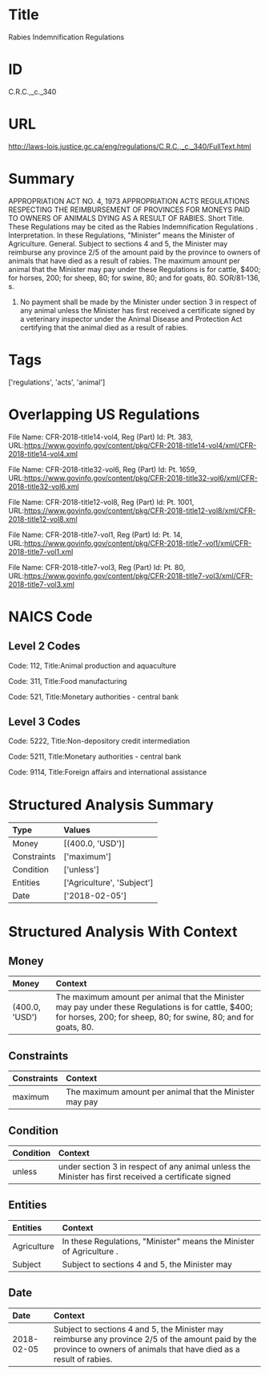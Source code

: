 # Title
Rabies Indemnification Regulations


# ID
C.R.C.,_c._340

# URL
http://laws-lois.justice.gc.ca/eng/regulations/C.R.C.,_c._340/FullText.html


# Summary
APPROPRIATION ACT NO.
4, 1973 APPROPRIATION ACTS REGULATIONS RESPECTING THE REIMBURSEMENT OF PROVINCES FOR MONEYS PAID TO OWNERS OF ANIMALS DYING AS A RESULT OF RABIES.
Short Title.
These Regulations may be cited as the  Rabies Indemnification Regulations .
Interpretation.
In these Regulations, "Minister" means the Minister of Agriculture.
General.
Subject to sections 4 and 5, the Minister may reimburse any province 2/5 of the amount paid by the province to owners of animals that have died as a result of rabies.
The maximum amount per animal that the Minister may pay under these Regulations is for cattle, $400; for horses, 200; for sheep, 80; for swine, 80; and for goats, 80.
SOR/81-136, s.
1. No payment shall be made by the Minister under section 3 in respect of any animal unless the Minister has first received a certificate signed by a veterinary inspector under the  Animal Disease and Protection Act  certifying that the animal died as a result of rabies.


# Tags
['regulations', 'acts', 'animal']


# Overlapping US Regulations
File Name: CFR-2018-title14-vol4, Reg (Part) Id: Pt. 383, URL:https://www.govinfo.gov/content/pkg/CFR-2018-title14-vol4/xml/CFR-2018-title14-vol4.xml

File Name: CFR-2018-title32-vol6, Reg (Part) Id: Pt. 1659, URL:https://www.govinfo.gov/content/pkg/CFR-2018-title32-vol6/xml/CFR-2018-title32-vol6.xml

File Name: CFR-2018-title12-vol8, Reg (Part) Id: Pt. 1001, URL:https://www.govinfo.gov/content/pkg/CFR-2018-title12-vol8/xml/CFR-2018-title12-vol8.xml

File Name: CFR-2018-title7-vol1, Reg (Part) Id: Pt. 14, URL:https://www.govinfo.gov/content/pkg/CFR-2018-title7-vol1/xml/CFR-2018-title7-vol1.xml

File Name: CFR-2018-title7-vol3, Reg (Part) Id: Pt. 80, URL:https://www.govinfo.gov/content/pkg/CFR-2018-title7-vol3/xml/CFR-2018-title7-vol3.xml




# NAICS Code
## Level 2 Codes
Code: 112, Title:Animal production and aquaculture

Code: 311, Title:Food manufacturing

Code: 521, Title:Monetary authorities - central bank




## Level 3 Codes
Code: 5222, Title:Non-depository credit intermediation

Code: 5211, Title:Monetary authorities - central bank

Code: 9114, Title:Foreign affairs and international assistance







# Structured Analysis Summary
| Type        | Values                     |
|:------------|:---------------------------|
| Money       | [(400.0, 'USD')]           |
| Constraints | ['maximum']                |
| Condition   | ['unless']                 |
| Entities    | ['Agriculture', 'Subject'] |
| Date        | ['2018-02-05']             |


# Structured Analysis With Context
 


## Money
| Money          | Context                                                                                                                                                                |
|:---------------|:-----------------------------------------------------------------------------------------------------------------------------------------------------------------------|
| (400.0, 'USD') | The maximum amount per animal that the Minister may pay under these Regulations is for cattle, $400; for horses, 200; for sheep, 80; for swine, 80; and for goats, 80. |


## Constraints
| Constraints   | Context                                                  |
|:--------------|:---------------------------------------------------------|
| maximum       | The  maximum amount per animal that the Minister may pay |


## Condition
| Condition   | Context                                                                                              |
|:------------|:-----------------------------------------------------------------------------------------------------|
| unless      | under section 3 in respect of any animal unless the Minister has first received a certificate signed |


## Entities
| Entities    | Context                                                               |
|:------------|:----------------------------------------------------------------------|
| Agriculture | In these Regulations, "Minister" means the Minister of  Agriculture . |
| Subject     | Subject to sections 4 and 5, the Minister may                         |


## Date
| Date       | Context                                                                                                                                                                |
|:-----------|:-----------------------------------------------------------------------------------------------------------------------------------------------------------------------|
| 2018-02-05 | Subject to sections 4 and 5, the Minister may reimburse any province 2/5 of the amount paid by the province to owners of animals that have died as a result of rabies. |


